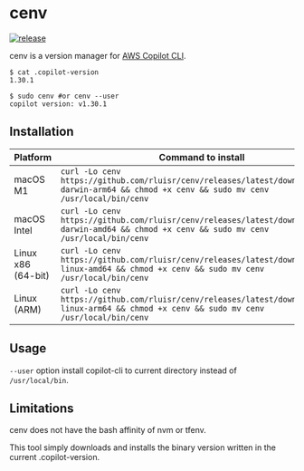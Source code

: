 cenv
====

[![release](https://github.com/rluisr/cenv/actions/workflows/deploy.yml/badge.svg)](https://github.com/rluisr/cenv/actions/workflows/deploy.yml)

cenv is a version manager for [AWS Copilot CLI](https://github.com/aws/copilot-cli).

```shell
$ cat .copilot-version
1.30.1

$ sudo cenv #or cenv --user
copilot version: v1.30.1
```

Installation
------------

| Platform           | Command to install                                                                                                                             |
|--------------------|------------------------------------------------------------------------------------------------------------------------------------------------
| macOS M1           | `curl -Lo cenv https://github.com/rluisr/cenv/releases/latest/download/cenv-darwin-arm64 && chmod +x cenv && sudo mv cenv /usr/local/bin/cenv` |
| macOS Intel        | `curl -Lo cenv https://github.com/rluisr/cenv/releases/latest/download/cenv-darwin-amd64 && chmod +x cenv && sudo mv cenv /usr/local/bin/cenv` |
| Linux x86 (64-bit) | `curl -Lo cenv https://github.com/rluisr/cenv/releases/latest/download/cenv-linux-amd64 && chmod +x cenv && sudo mv cenv /usr/local/bin/cenv`  |
| Linux (ARM)        | `curl -Lo cenv https://github.com/rluisr/cenv/releases/latest/download/cenv-linux-arm64 && chmod +x cenv && sudo mv cenv /usr/local/bin/cenv`  |

Usage
-----

`--user` option install copilot-cli to current directory instead of `/usr/local/bin`.

Limitations
-----------

cenv does not have the bash affinity of nvm or tfenv.

This tool simply downloads and installs the binary version written in the current .copilot-version.